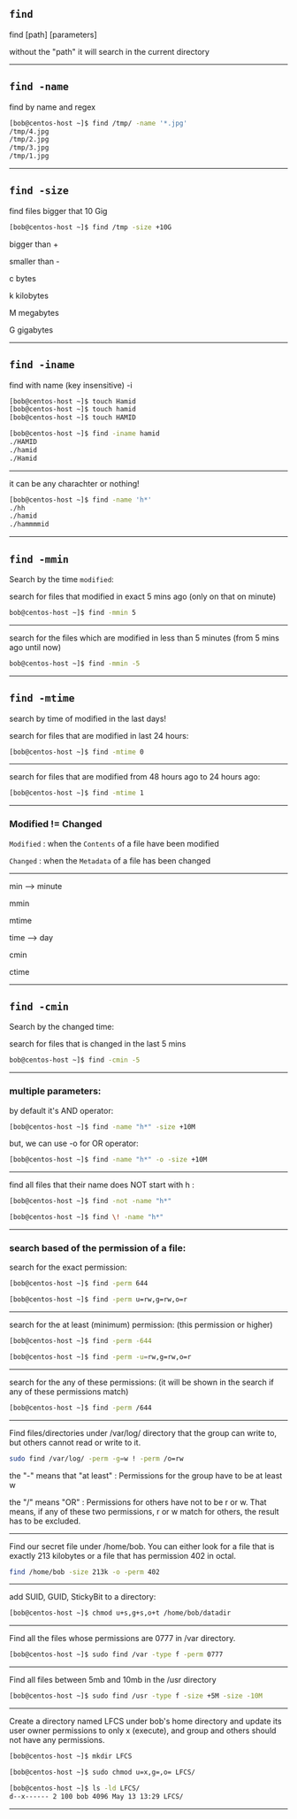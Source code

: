 

## `find`

find [path] [parameters]

without the "path" it will search in the current directory


________________________________________________________________________________________________

## `find -name`


find by name and regex

```bash
[bob@centos-host ~]$ find /tmp/ -name '*.jpg'
/tmp/4.jpg
/tmp/2.jpg
/tmp/3.jpg
/tmp/1.jpg
```

________________________________________________________________________________________________


## `find -size`

find files bigger that 10 Gig

```bash
[bob@centos-host ~]$ find /tmp -size +10G
```

   bigger than  +
   
   smaller than -

c   bytes

k   kilobytes

M   megabytes

G   gigabytes

________________________________________________________________________________________________


## `find -iname`



find with name (key insensitive) -i

```bash
[bob@centos-host ~]$ touch Hamid
[bob@centos-host ~]$ touch hamid
[bob@centos-host ~]$ touch HAMID

[bob@centos-host ~]$ find -iname hamid
./HAMID
./hamid
./Hamid
```

________________________________________________________________________________________________


it can be any charachter or nothing!

```bash
[bob@centos-host ~]$ find -name 'h*'
./hh
./hamid
./hammmmid
```

________________________________________________________________________________________________


## `find -mmin`



Search by the time `modified`:

search for files that modified in exact 5 mins ago (only on that on minute)

```bash
bob@centos-host ~]$ find -mmin 5
```

________________________________________________________________________________________________


search for the files which are modified in less than 5 minutes (from 5 mins ago until now)

```bash
bob@centos-host ~]$ find -mmin -5
```

________________________________________________________________________________________________



## `find -mtime`




search by time of modified in the last days!

search for files that are modified in last 24 hours:

```bash
[bob@centos-host ~]$ find -mtime 0
```

________________________________________________________________________________________________



search for files that are modified from 48 hours ago to 24 hours ago:

```bash
[bob@centos-host ~]$ find -mtime 1
```

________________________________________________________________________________________________


### Modified != Changed 

`Modified` : when the `Contents` of a file have been modified

`Changed` :  when the `Metadata` of a file has been changed



----------


min --> minute

mmin

mtime



time --> day

cmin

ctime


________________________________________________________________________________________________



## `find -cmin`



Search by the changed time:

search for files that is changed in the last 5 mins

```bash
bob@centos-host ~]$ find -cmin -5
```

________________________________________________________________________________________________


### multiple parameters:

by default it's AND operator:

```bash
[bob@centos-host ~]$ find -name "h*" -size +10M
```

but, we can use  -o   for OR operator:

```bash
[bob@centos-host ~]$ find -name "h*" -o -size +10M
```


________________________________________________________________________________________________


find all files that their name does NOT start with h :

```bash
[bob@centos-host ~]$ find -not -name "h*"
```

```bash
[bob@centos-host ~]$ find \! -name "h*"
```

________________________________________________________________________________________________


### search based of the permission of a file:

search for the exact permission:

```bash
[bob@centos-host ~]$ find -perm 644
```

```bash
[bob@centos-host ~]$ find -perm u=rw,g=rw,o=r
```

________________________________________________________________________________________________


search for the at least (minimum) permission: (this permission or higher)

```bash
[bob@centos-host ~]$ find -perm -644
```


```bash
[bob@centos-host ~]$ find -perm -u=rw,g=rw,o=r
```


________________________________________________________________________________________________


search for the any of these permissions: (it will be shown in the search if any of these permissions match)

```bash
[bob@centos-host ~]$ find -perm /644
```

________________________________________________________________________________________________


Find files/directories under /var/log/ directory that the group can write to, but others cannot read or write to it. 


```bash
sudo find /var/log/ -perm -g=w ! -perm /o=rw
```

the "-" means that "at least" : Permissions for the group have to be at least w

the "/" means "OR" : Permissions for others have not to be r or w. That means, if any of these two permissions, r or w match for others, the result has to be excluded.

________________________________________________________________________________________________


Find our secret file under /home/bob. You can either look for a file that is exactly 213 kilobytes or a file that has permission 402 in octal.

```bash
find /home/bob -size 213k -o -perm 402
```

________________________________________________________________________________________________


add SUID, GUID, StickyBit to a directory:

```bash
[bob@centos-host ~]$ chmod u+s,g+s,o+t /home/bob/datadir
```

________________________________________________________________________________________________


Find all the files whose permissions are 0777 in /var directory.

```bash
[bob@centos-host ~]$ sudo find /var -type f -perm 0777 
```

________________________________________________________________________________________________


Find all files between 5mb and 10mb in the /usr directory

```bash
[bob@centos-host ~]$ sudo find /usr -type f -size +5M -size -10M
```

________________________________________________________________________________________________


Create a directory named LFCS under bob's home directory and update its user owner permissions to only x (execute),
and group and others should not have any permissions.

```bash
[bob@centos-host ~]$ mkdir LFCS

[bob@centos-host ~]$ sudo chmod u=x,g=,o= LFCS/

[bob@centos-host ~]$ ls -ld LFCS/
d--x------ 2 100 bob 4096 May 13 13:29 LFCS/
```

________________________________________________________________________________________________
